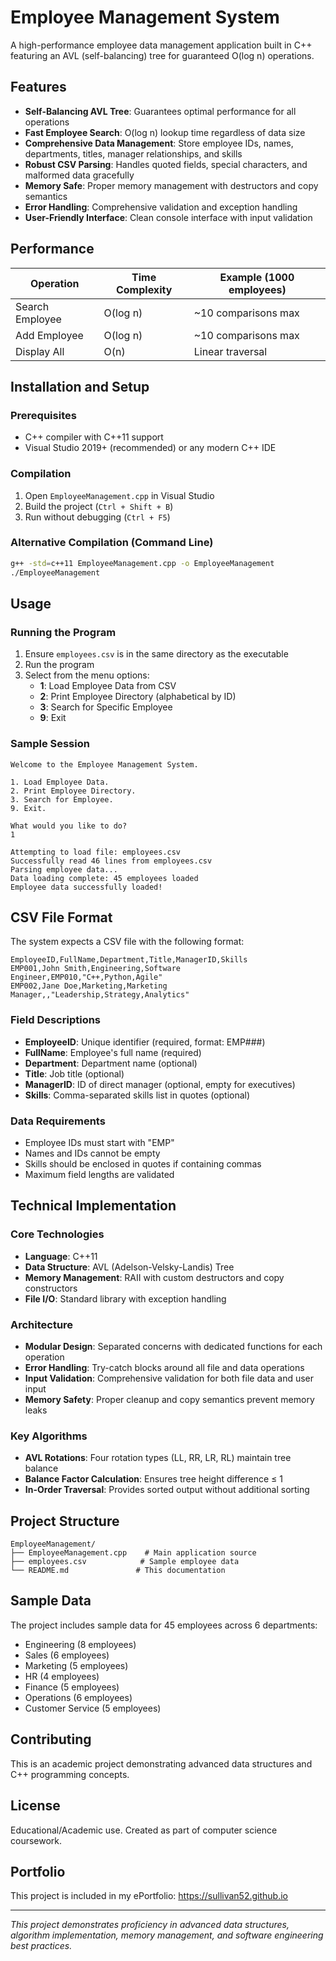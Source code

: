 # Employee Management System

A high-performance employee data management application built in C++ featuring an AVL (self-balancing) tree for guaranteed O(log n) operations.

## Features

- **Self-Balancing AVL Tree**: Guarantees optimal performance for all operations
- **Fast Employee Search**: O(log n) lookup time regardless of data size
- **Comprehensive Data Management**: Store employee IDs, names, departments, titles, manager relationships, and skills
- **Robust CSV Parsing**: Handles quoted fields, special characters, and malformed data gracefully
- **Memory Safe**: Proper memory management with destructors and copy semantics
- **Error Handling**: Comprehensive validation and exception handling
- **User-Friendly Interface**: Clean console interface with input validation

## Performance

| Operation | Time Complexity | Example (1000 employees) |
|-----------|----------------|--------------------------|
| Search Employee | O(log n) | ~10 comparisons max |
| Add Employee | O(log n) | ~10 comparisons max |
| Display All | O(n) | Linear traversal |

## Installation and Setup

### Prerequisites
- C++ compiler with C++11 support
- Visual Studio 2019+ (recommended) or any modern C++ IDE

### Compilation
1. Open `EmployeeManagement.cpp` in Visual Studio
2. Build the project (`Ctrl + Shift + B`)
3. Run without debugging (`Ctrl + F5`)

### Alternative Compilation (Command Line)
```bash
g++ -std=c++11 EmployeeManagement.cpp -o EmployeeManagement
./EmployeeManagement
```

## Usage

### Running the Program
1. Ensure `employees.csv` is in the same directory as the executable
2. Run the program
3. Select from the menu options:
   - **1**: Load Employee Data from CSV
   - **2**: Print Employee Directory (alphabetical by ID)
   - **3**: Search for Specific Employee
   - **9**: Exit

### Sample Session
```
Welcome to the Employee Management System.

1. Load Employee Data.
2. Print Employee Directory.
3. Search for Employee.
9. Exit.

What would you like to do?
1

Attempting to load file: employees.csv
Successfully read 46 lines from employees.csv
Parsing employee data...
Data loading complete: 45 employees loaded
Employee data successfully loaded!
```

## CSV File Format

The system expects a CSV file with the following format:

```csv
EmployeeID,FullName,Department,Title,ManagerID,Skills
EMP001,John Smith,Engineering,Software Engineer,EMP010,"C++,Python,Agile"
EMP002,Jane Doe,Marketing,Marketing Manager,,"Leadership,Strategy,Analytics"
```

### Field Descriptions
- **EmployeeID**: Unique identifier (required, format: EMP###)
- **FullName**: Employee's full name (required)
- **Department**: Department name (optional)
- **Title**: Job title (optional)
- **ManagerID**: ID of direct manager (optional, empty for executives)
- **Skills**: Comma-separated skills list in quotes (optional)

### Data Requirements
- Employee IDs must start with "EMP"
- Names and IDs cannot be empty
- Skills should be enclosed in quotes if containing commas
- Maximum field lengths are validated

## Technical Implementation

### Core Technologies
- **Language**: C++11
- **Data Structure**: AVL (Adelson-Velsky-Landis) Tree
- **Memory Management**: RAII with custom destructors and copy constructors
- **File I/O**: Standard library with exception handling

### Architecture
- **Modular Design**: Separated concerns with dedicated functions for each operation
- **Error Handling**: Try-catch blocks around all file and data operations
- **Input Validation**: Comprehensive validation for both file data and user input
- **Memory Safety**: Proper cleanup and copy semantics prevent memory leaks

### Key Algorithms
- **AVL Rotations**: Four rotation types (LL, RR, LR, RL) maintain tree balance
- **Balance Factor Calculation**: Ensures tree height difference ≤ 1
- **In-Order Traversal**: Provides sorted output without additional sorting

## Project Structure

```
EmployeeManagement/
├── EmployeeManagement.cpp    # Main application source
├── employees.csv            # Sample employee data
└── README.md               # This documentation
```

## Sample Data

The project includes sample data for 45 employees across 6 departments:
- Engineering (8 employees)
- Sales (6 employees)  
- Marketing (5 employees)
- HR (4 employees)
- Finance (5 employees)
- Operations (6 employees)
- Customer Service (5 employees)

## Contributing

This is an academic project demonstrating advanced data structures and C++ programming concepts. 

## License

Educational/Academic use. Created as part of computer science coursework.

## Portfolio
This project is included in my ePortfolio: https://sullivan52.github.io

---

*This project demonstrates proficiency in advanced data structures, algorithm implementation, memory management, and software engineering best practices.*
